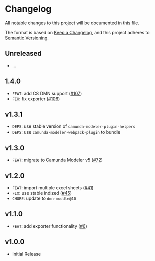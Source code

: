 # Changelog
All notable changes to this project will be documented in this file.

The format is based on [Keep a Changelog](https://keepachangelog.com/en/1.0.0/),
and this project adheres to [Semantic Versioning](https://semver.org/spec/v2.0.0.html).

## Unreleased

* ...

## 1.4.0

* `FEAT`: add C8 DMN support ([#107](https://github.com/pinussilvestrus/camunda-modeler-excel-import-plugin/issues/107))
* `FIX`: fix exporter ([#106](https://github.com/pinussilvestrus/camunda-modeler-excel-import-plugin/issues/106))

## v1.3.1

* `DEPS`: use stable version of `camunda-modeler-plugin-helpers`
* `DEPS`: use `camunda-modeler-webpack-plugin` to bundle

## v1.3.0

* `FEAT`: migrate to Camunda Modeler v5 ([#72](https://github.com/pinussilvestrus/camunda-modeler-excel-import-plugin/issues/72))

## v1.2.0

* `FEAT`: import multiple excel sheets ([#41](https://github.com/pinussilvestrus/camunda-modeler-excel-import-plugin/issues/41))
* `FIX`: use stable indized ([#45](https://github.com/pinussilvestrus/camunda-modeler-excel-import-plugin/issues/45))
* `CHORE`: update to `dmn-moddle@10`

## v1.1.0

* `FEAT`: add exporter functionality ([#6](https://github.com/pinussilvestrus/camunda-modeler-excel-import-plugin/issues/6))

## v1.0.0

* Initial Release